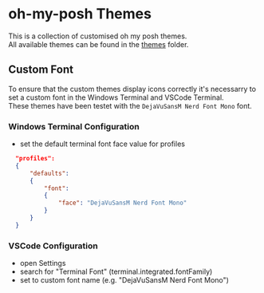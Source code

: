 # oh-my-posh Themes
This is a collection of customised oh my posh themes.  
All available themes can be found in the [themes](./themes) folder.
  
## Custom Font
To ensure that the custom themes display icons correctly it's necessarry to set a custom font in the Windows Terminal and VSCode Terminal.  
These themes have been testet with the `DejaVuSansM Nerd Font Mono` font.

 ### Windows Terminal Configuration
 - set the default terminal font face value for profiles
  ```json
    "profiles": 
    {
        "defaults": 
        {
            "font": 
            {
                "face": "DejaVuSansM Nerd Font Mono"
            }
        }
    }
```
### VSCode Configuration
- open Settings
- search for "Terminal Font" (terminal.integrated.fontFamily)
- set to custom font name (e.g. "DejaVuSansM Nerd Font Mono")
